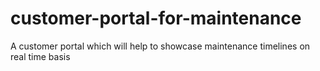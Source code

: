 # customer-portal-for-maintenance
A customer portal which will help to showcase maintenance timelines on real time basis 
